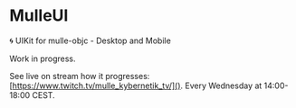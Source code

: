 # MulleUI

🌀 UIKit for mulle-objc - Desktop and Mobile

Work in progress.

See live on stream how it progresses: [https://www.twitch.tv/mulle_kybernetik_tv/](). Every Wednesday at 14:00-18:00 CEST.



